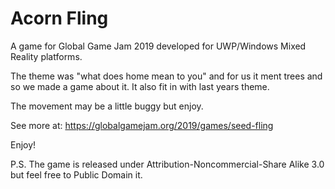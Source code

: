# Acorn Fling
A game for Global Game Jam 2019 developed for UWP/Windows Mixed Reality platforms.

The theme was "what does home mean to you" and for us it ment trees and so we made a game about it. It also fit in with last years theme.

The movement may be a little buggy but enjoy.

See more at: https://globalgamejam.org/2019/games/seed-fling

Enjoy!

P.S. The game is released under Attribution-Noncommercial-Share Alike 3.0 but feel free to Public Domain it.
